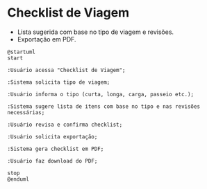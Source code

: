 # Checklist de Viagem

- Lista sugerida com base no tipo de viagem e revisões.  
- Exportação em PDF.



```puml
@startuml
start

:Usuário acessa "Checklist de Viagem";

:Sistema solicita tipo de viagem;

:Usuário informa o tipo (curta, longa, carga, passeio etc.);

:Sistema sugere lista de itens com base no tipo e nas revisões necessárias;

:Usuário revisa e confirma checklist;

:Usuário solicita exportação;

:Sistema gera checklist em PDF;

:Usuário faz download do PDF;

stop
@enduml
```

